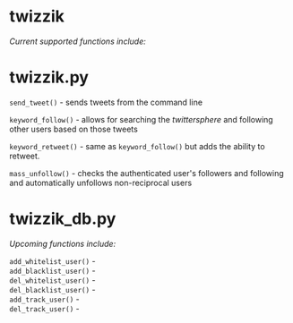 twizzik
=======

_Current supported functions include:_

**twizzik.py**  
 ========

`send_tweet()` - sends tweets from the command line  

`keyword_follow()` - allows for searching the _twittersphere_ and following other users based on those tweets  

`keyword_retweet()` - same as `keyword_follow()` but adds the ability to retweet.  

`mass_unfollow()` - checks the authenticated user's followers and following and automatically unfollows non-reciprocal users  

**twizzik_db.py**  
 ===========  

_Upcoming functions include:_  

`add_whitelist_user()` -  
`add_blacklist_user()` -  
`del_whitelist_user()` -  
`del_blacklist_user()` -  
`add_track_user()` -  
`del_track_user()` -  
